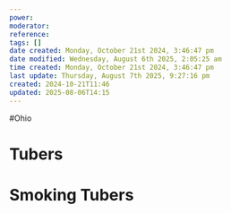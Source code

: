 ```yaml
---
power: 
moderator: 
reference: 
tags: []
date created: Monday, October 21st 2024, 3:46:47 pm
date modified: Wednesday, August 6th 2025, 2:05:25 am
time created: Monday, October 21st 2024, 3:46:47 pm
last update: Thursday, August 7th 2025, 9:27:16 pm
created: 2024-10-21T11:46
updated: 2025-08-06T14:15
---
```

#Ohio 
# Tubers
# Smoking Tubers
